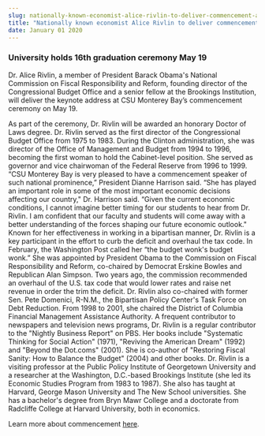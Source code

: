 ```yaml
---
slug: nationally-known-economist-alice-rivlin-to-deliver-commencement-address
title: "Nationally known economist Alice Rivlin to deliver commencement address"
date: January 01 2020
---
```


 
<h3>University holds 16th graduation ceremony May 19</h3>
<p>
  Dr. Alice Rivlin, a member of President Barack Obama's National Commission on
  Fiscal Responsibility and Reform, founding director of the Congressional
  Budget Office and a senior fellow at the Brookings Institution, will deliver
  the keynote address at CSU Monterey Bay’s commencement ceremony on May 19.
</p>
<p>
  As part of the ceremony, Dr. Rivlin will be awarded an honorary Doctor of Laws
  degree. Dr. Rivlin served as the first director of the Congressional Budget
  Office from 1975 to 1983. During the Clinton administration, she was director
  of the Office of Management and Budget from 1994 to 1996, becoming the first
  woman to hold the Cabinet-level position. She served as governor and vice
  chairwoman of the Federal Reserve from 1996 to 1999. “CSU Monterey Bay is very
  pleased to have a commencement speaker of such national prominence,” President
  Dianne Harrison said. “She has played an important role in some of the most
  important economic decisions affecting our country," Dr. Harrison said. “Given
  the current economic conditions, I cannot imagine better timing for our
  students to hear from Dr. Rivlin. I am confident that our faculty and students
  will come away with a better understanding of the forces shaping our future
  economic outlook." Known for her effectiveness in working in a bipartisan
  manner, Dr. Rivlin is a key participant in the effort to curb the deficit and
  overhaul the tax code. In February, the Washington Post called her “the budget
  wonk's budget wonk.” She was appointed by President Obama to the Commission on
  Fiscal Responsibility and Reform, co-chaired by Democrat Erskine Bowles and
  Republican Alan Simpson. Two years ago, the commission recommended an overhaul
  of the U.S. tax code that would lower rates and raise net revenue in order the
  trim the deficit. Dr. Rivlin also co-chaired with former Sen. Pete Domenici,
  R-N.M., the Bipartisan Policy Center's Task Force on Debt Reduction. From 1998
  to 2001, she chaired the District of Columbia Financial Management Assistance
  Authority. A frequent contributor to newspapers and television news programs,
  Dr. Rivlin is a regular contributor to the "Nightly Business Report" on PBS.
  Her books include "Systematic Thinking for Social Action" (1971), "Reviving
  the American Dream" (1992) and "Beyond the Dot.coms" (2001). She is co-author
  of "Restoring Fiscal Sanity: How to Balance the Budget" (2004) and other
  books. Dr. Rivlin is a visiting professor at the Public Policy Institute of
  Georgetown University and a researcher at the Washington, D.C.-based Brookings
  Institute (she led its Economic Studies Program from 1983 to 1987). She also
  has taught at Harvard, George Mason University and The New School
  universities. She has a bachelor's degree from Bryn Mawr College and a
  doctorate from Radcliffe College at Harvard University, both in economics.
</p>
<p>
  Learn more about commencement
  <a href="https://csumb.edu/commencement">here</a>.
</p>
 
